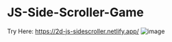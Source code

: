 # JS-Side-Scroller-Game
Try Here: https://2d-js-sidescroller.netlify.app/
![image](https://user-images.githubusercontent.com/107896951/179801435-d8180371-4c1b-4bd9-aa47-ea0fabd81310.png)
